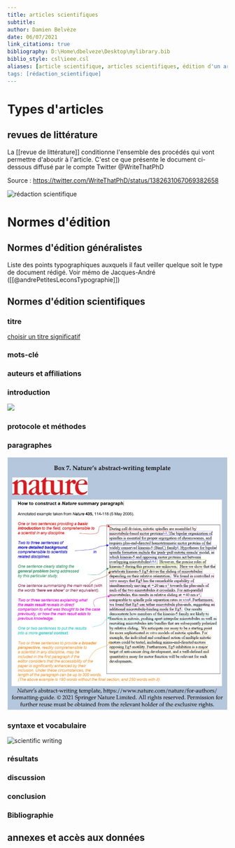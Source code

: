 ```yaml
---
title: articles scientifiques
subtitle:
author: Damien Belvèze
date: 06/07/2021
link_citations: true
bibliography: D:\Home\dbelveze\Desktop\mylibrary.bib
biblio_style: csl\ieee.csl
aliases: [article scientifique, articles scientifiques, édition d'un article, éditer un article scientifique, éditer un article]
tags: [rédaction_scientifique]
---
```



# Types d'articles

## revues de littérature

La [[revue de littérature]] conditionne l'ensemble des procédés qui vont permettre d'aboutir à l'article. C'est ce que présente le document ci-dessous diffusé par le compte Twitter @WriteThatPhD


Source : https://twitter.com/WriteThatPhD/status/1382631067069382658

![rédaction scientifique](scientific_writing.jpg)


# Normes d'édition

## Normes d'édition généralistes

Liste des points typographiques auxquels il faut veiller quelque soit le type de document rédigé. Voir mémo de Jacques-André ([[@andrePetitesLeconsTypographie]])

## Normes d'édition scientifiques

### titre

[choisir un titre significatif](https://blogs.lse.ac.uk/impactofsocialsciences/2014/02/05/academics-choose-useless-titles/)

### mots-clé

### auteurs et affiliations

### introduction
![](intro_conclusion.jpg)


### protocole et méthodes

### paragraphes

![normes de la revue Nature](images/nature_writing.jpg)


### syntaxe et vocabulaire

![scientific writing](scientific_syntax.jpg)

### résultats

### discussion

### conclusion

### Bibliographie

## annexes et accès aux données
